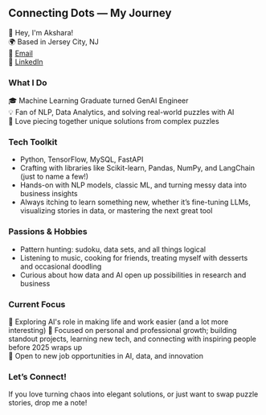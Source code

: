 ## Connecting Dots — My Journey

👋 Hey, I'm Akshara!  
🌍 Based in Jersey City, NJ  
📧 [Email](mailto:rathodaksh@gmail.com)  
🔗 [LinkedIn](https://www.linkedin.com/in/arbhukya/)

### What I Do
🎓 Machine Learning Graduate turned GenAI Engineer  
💡 Fan of NLP, Data Analytics, and solving real-world puzzles with AI  
🧩 Love piecing together unique solutions from complex puzzles

### Tech Toolkit
- Python, TensorFlow, MySQL, FastAPI
- Crafting with libraries like Scikit-learn, Pandas, NumPy, and LangChain (just to name a few!)
- Hands-on with NLP models, classic ML, and turning messy data into business insights
- Always itching to learn something new, whether it’s fine-tuning LLMs, visualizing stories in data, or mastering the next great tool

### Passions & Hobbies
- Pattern hunting: sudoku, data sets, and all things logical
- Listening to music, cooking for friends, treating myself with desserts and occasional doodling
- Curious about how data and AI open up possibilities in research and business

### Current Focus
🚀 Exploring AI's role in making life and work easier (and a lot more interesting)
🎯 Focused on personal and professional growth; building standout projects, learning new tech, and connecting with inspiring people before 2025 wraps up  
🌱 Open to new job opportunities in AI, data, and innovation

### Let’s Connect!
If you love turning chaos into elegant solutions, or just want to swap puzzle stories, drop me a note!
